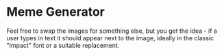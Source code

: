 # Meme Generator

Feel free to swap the images for something else, but you get the idea - if a
user types in text it should appear next to the image, ideally in the
classic "Impact" font or a suitable replacement.

